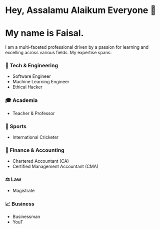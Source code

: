 # Hey, Assalamu Alaikum Everyone 👋  
# My name is **Faisal**.

I am a multi-faceted professional driven by a passion for learning and excelling across various fields. My expertise spans:

### 🔧 **Tech & Engineering**  
- Software Engineer  
- Machine Learning Engineer  
- Ethical Hacker  

### 🎓 **Academia**  
- Teacher & Professor  

### 🏏 **Sports**  
- International Cricketer  

### 💼 **Finance & Accounting**  
- Chartered Accountant (CA)  
- Certified Management Accountant (CMA)  

### ⚖️ **Law**  
- Magistrate  

### 📈 **Business**  
- Businessman  
- YouT
